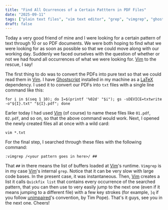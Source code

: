 ```yaml
---
title: "Find All Ocurrences of a Certain Patttern in PDF Files"
date: "2025-09-11"
tags: ["plain text files", "vim text editor", "grep", "vimgrep", "ghostscript"]
draft: false
---
```


Today a very good friend of mine and I were looking for a certain pattern of
text through 10 or so PDF documents. We were both hoping to find what we were
looking for as soon as possible so that we could move along with our working
day. Suddenly we faced ourselves with the question of whether or not we had
found all occurrences of what we were looking for. [Vim][] to the rescue, I say!

The first thing to do was to convert the PDFs into pure text so that we could
read them in [Vim][]. I have [Ghostscript][] installed in my machine as a
[LaTeX][] dependency. I used it to convert our PDFs into `txt` files with a
single line command like this:

```shell
for i in $(seq 1 10); do I=$(printf '%02d' "$i"); gs -sDEVICE=txtwrite -o"${I}.txt" "${I}.pdf"; done
```

Earler today I had used [Vim][] (of course) to name these files like `01.pdf`,
`02.pdf`, and so on, so that the above command would work. Next, I opened the
newly created files all at once with a wild card:

```shell
vim *.txt
```

For the final step, I searched through these files with the following command:

```shell
:vimgrep /<your pattern goes in here>/ ##
```

That `##` in there means the list of buffers loaded at [Vim][]'s runtime.
`Vimgrep` is in my case [Vim][]'s internal `grep`. Notice that it can be very
slow with large code bases. In the present case, it was instantaneous. Then,
[Vim][] creates a list it calls `Quickfix list` that contains every occurrence
of the searched pattern, that you can then use to very easily jump to the next
one (even if it means jumping to a different file) with a few key strokes (for
example, `]q` if you follow [unimpaired][]'s convention, by Tim Pope). That's
it guys, see you in the next one. Cheers!

[Vim]: https://www.vim.org/
[Ghostscript]: https://www.ghostscript.com/
[LaTeX]: https://latex-projects.org/
[unimpaired]: https://github.com/tpope/vim-unimpaired
